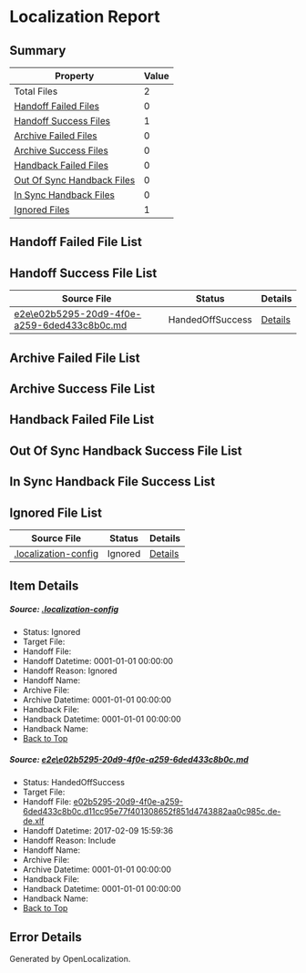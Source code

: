 # <a name='report-top'></a> Localization Report

## Summary
 Property | Value 
 -------- | ----- 
 Total Files | 2
[ Handoff Failed Files ](#handoff-failed-list)| 0
[ Handoff Success Files ](#handoff-success-list)| 1
[ Archive Failed Files ](#archive-failed-list)| 0
[ Archive Success Files ](#archive-success-list)| 0
[ Handback Failed Files ](#handback-failed-list)| 0
[ Out Of Sync Handback Files ](#outofsync-handback-success-list)| 0
[ In Sync Handback Files ](#insync-handback-success-list)| 0
[ Ignored Files ](#ignored-list)| 1

## <a name='handoff-failed-list'></a> Handoff Failed File List

## <a name='handoff-success-list'></a> Handoff Success File List
 Source File | Status | Details 
 ----------- | ------ | ------- 
 [e2e\e02b5295-20d9-4f0e-a259-6ded433c8b0c.md](https://github.com/OpenLocalizationTestOrg/ol-test0/blob/8de40aaeb5d01b167373176a756aa9a9f3a46aa8/e2e/e02b5295-20d9-4f0e-a259-6ded433c8b0c.md) | HandedOffSuccess | [Details](#22c41eef4acf92bcc2cbc204e7047d42f737d3ea1)

## <a name='archive-failed-list'></a> Archive Failed File List

## <a name='archive-success-list'></a> Archive Success File List

## <a name='handback-failed-list'></a> Handback Failed File List

## <a name='outofsync-handback-success-list'></a> Out Of Sync Handback Success File List

## <a name='insync-handback-success-list'></a> In Sync Handback File Success List

## <a name='ignored-list'></a> Ignored File List
 Source File | Status | Details 
 ----------- | ------ | ------- 
 [.localization-config](https://github.com/OpenLocalizationTestOrg/ol-test0/blob/8de40aaeb5d01b167373176a756aa9a9f3a46aa8/.localization-config) | Ignored | [Details](#cb0632cf59c1387fc1742bfb9fa3c47f87e2e5c90)

## Item Details
##### <a name='cb0632cf59c1387fc1742bfb9fa3c47f87e2e5c90'></a> Source: [.localization-config](https://github.com/OpenLocalizationTestOrg/ol-test0/blob/8de40aaeb5d01b167373176a756aa9a9f3a46aa8/.localization-config)
* Status: Ignored
* Target File: 
* Handoff File: 
* Handoff Datetime: 0001-01-01 00:00:00
* Handoff Reason: Ignored
* Handoff Name: 
* Archive File: 
* Archive Datetime: 0001-01-01 00:00:00
* Handback File: 
* Handback Datetime: 0001-01-01 00:00:00
* Handback Name: 
* [Back to Top](#report-top)

##### <a name='22c41eef4acf92bcc2cbc204e7047d42f737d3ea1'></a> Source: [e2e\e02b5295-20d9-4f0e-a259-6ded433c8b0c.md](https://github.com/OpenLocalizationTestOrg/ol-test0/blob/8de40aaeb5d01b167373176a756aa9a9f3a46aa8/e2e/e02b5295-20d9-4f0e-a259-6ded433c8b0c.md)
* Status: HandedOffSuccess
* Target File: 
* Handoff File: [e02b5295-20d9-4f0e-a259-6ded433c8b0c.d11cc95e77f401308652f851d4743882aa0c985c.de-de.xlf](https://github.com/OpenLocalizationTestOrg/ol-test0-handoff/blob/77e1f1fbbae8dc3fb46b8c572b7f273760070a2f/ol-handoff/OpenLocalizationTestOrg/ol-test0-dede/shujia/ht/e02b5295-20d9-4f0e-a259-6ded433c8b0c.d11cc95e77f401308652f851d4743882aa0c985c.de-de.xlf)
* Handoff Datetime: 2017-02-09 15:59:36
* Handoff Reason: Include
* Handoff Name: 
* Archive File: 
* Archive Datetime: 0001-01-01 00:00:00
* Handback File: 
* Handback Datetime: 0001-01-01 00:00:00
* Handback Name: 
* [Back to Top](#report-top)


## Error Details

Generated by OpenLocalization.
